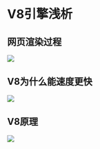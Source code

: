 # V8引擎浅析
## 网页渲染过程
![](https://gitee.com/huanshenga/myimg/raw/master/PicGo/20201121133024.png)
## V8为什么能速度更快
![](https://gitee.com/huanshenga/myimg/raw/master/PicGo/20201121133133.png)
## V8原理
![](https://gitee.com/huanshenga/myimg/raw/master/PicGo/20201121132709.png)